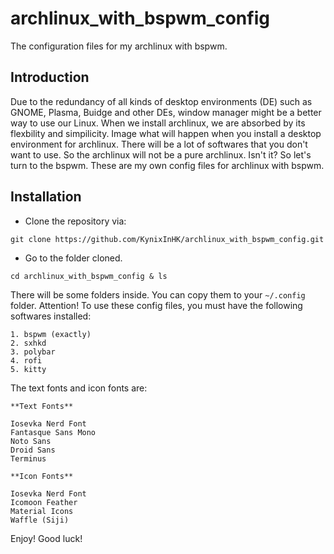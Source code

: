 # archlinux_with_bspwm_config
The configuration files for my archlinux with bspwm.
## Introduction
Due to the redundancy of all kinds of desktop environments (DE) such as GNOME, Plasma, Buidge and other DEs, window manager might be a better way to use our Linux. When we install archlinux, we are absorbed by its flexbility and simpilicity. Image what will happen when you install a desktop environment for archlinux. There will be a lot of softwares that you don't want to use. So the archlinux will not be a pure archlinux. Isn't it? So let's turn to the bspwm. These are my own config files for archlinux with bspwm.
## Installation
* Clone the repository via:
```shell
git clone https://github.com/KynixInHK/archlinux_with_bspwm_config.git
```
* Go to the folder cloned.
```shell
cd archlinux_with_bspwm_config & ls
```
There will be some folders inside. You can copy them to your ```~/.config``` folder.
Attention! To use these config files, you must have the following softwares installed:
```shell
1. bspwm (exactly)
2. sxhkd
3. polybar
4. rofi
5. kitty
```
The text fonts and icon fonts are:
```shell
**Text Fonts**

Iosevka Nerd Font
Fantasque Sans Mono
Noto Sans
Droid Sans
Terminus

**Icon Fonts**

Iosevka Nerd Font
Icomoon Feather
Material Icons
Waffle (Siji)
```
Enjoy! Good luck!
